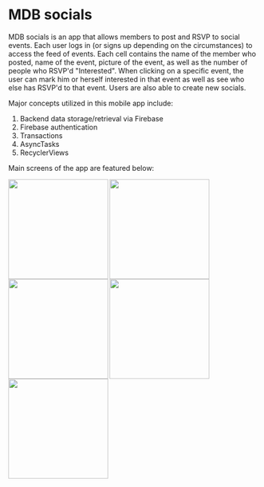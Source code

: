 # MDB socials

MDB socials is an app that allows members to post and RSVP to social events. Each user logs in (or signs up depending on the circumstances) to access the feed of events. Each cell contains the name of the member who posted, name of the event, picture of the event, as well as the number of people who RSVP'd "Interested". When clicking on a specific event, the user can mark him or herself interested in that event as well as see who else has RSVP'd to that event. Users are also able to create new socials.

Major concepts utilized in this mobile app include:
1. Backend data storage/retrieval via Firebase
2. Firebase authentication
3. Transactions
4. AsyncTasks
5. RecyclerViews

Main screens of the app are featured below:

<a href="https://cloud.githubusercontent.com/assets/25629055/24778602/59046a40-1ae0-11e7-9323-cecb0b16f065.png"><img src="https://cloud.githubusercontent.com/assets/25629055/24778602/59046a40-1ae0-11e7-9323-cecb0b16f065.png" align="left" width="200" ></a>
<a href="https://cloud.githubusercontent.com/assets/25629055/24778719/01eec952-1ae1-11e7-8d5b-04613d8d2a7d.png"><img src="https://cloud.githubusercontent.com/assets/25629055/24778719/01eec952-1ae1-11e7-8d5b-04613d8d2a7d.png" align="left" width="200" ></a>
<a href="https://cloud.githubusercontent.com/assets/25629055/24778724/08d0d314-1ae1-11e7-82ee-301d384d070d.png"><img src="https://cloud.githubusercontent.com/assets/25629055/24778724/08d0d314-1ae1-11e7-82ee-301d384d070d.png" align="left" width="200" ></a>
<a href="https://cloud.githubusercontent.com/assets/25629055/24778727/0dbb2532-1ae1-11e7-9457-b8e8394cae06.png"><img src="https://cloud.githubusercontent.com/assets/25629055/24778727/0dbb2532-1ae1-11e7-9457-b8e8394cae06.png" align="left" width="200" ></a>
<a href="https://cloud.githubusercontent.com/assets/25629055/24778733/13e04096-1ae1-11e7-89c0-7ab02d5fb354.png"><img src="https://cloud.githubusercontent.com/assets/25629055/24778733/13e04096-1ae1-11e7-89c0-7ab02d5fb354.png" align="left" width="200" ></a>